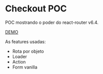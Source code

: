 # Checkout POC

POC mostrando o poder do react-router v6.4.

[DEMO](checkout-poc.vercel.app)

As features usadas:

- Rota por objeto
- Loader
- Action
- Form vanilla
